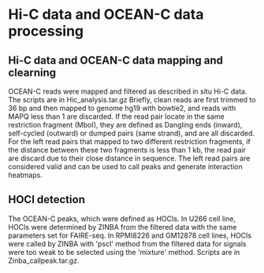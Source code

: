 # Hi-C data and OCEAN-C data processing

## Hi-C data and OCEAN-C data mapping and clearning
OCEAN-C reads were mapped and filtered as described in situ Hi-C data. The scripts are in Hic_analysis.tar.gz
Briefly, clean reads are first trimmed to 36 bp and then mapped to genome hg19 with bowtie2, and reads with MAPQ less than 1 are discarded. If the read pair locate in the same restriction fragment (MboI), they are defined as Dangling ends (inward), self-cycled (outward) or dumped pairs (same strand), and are all discarded. For the left read pairs that mapped to two different restriction fragments, if the distance between these two fragments is less than 1 kb, the read pair are discard due to their close distance in sequence. The left read pairs are considered valid and can be used to call peaks and generate interaction heatmaps. 

## HOCI detection 
The OCEAN-C peaks, which were defined as HOCIs. 
In U266 cell line, HOCIs were determined by ZINBA from the filtered data with the same parameters set for FAIRE-seq. 
In RPMI8226 and GM12878 cell lines, HOCIs were called by ZINBA with 'pscl' method from the filtered data for signals were too weak to be selected using the 'mixture' method.  Scripts are in Zinba_callpeak.tar.gz. 


